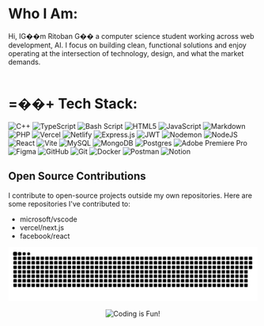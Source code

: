 # Who I Am:
Hi, IG��m Ritoban G�� a computer science student working across web development, AI. I focus on building clean, functional solutions and enjoy operating at the intersection of technology, design, and what the market demands.<br><br>

# =��+ Tech Stack:
![C++](https://img.shields.io/badge/c++-%2300599C.svg?style=flat-square&logo=c%2B%2B&logoColor=white) ![TypeScript](https://img.shields.io/badge/typescript-%23007ACC.svg?style=flat-square&logo=typescript&logoColor=white) ![Bash Script](https://img.shields.io/badge/bash_script-%23121011.svg?style=flat-square&logo=gnu-bash&logoColor=white) ![HTML5](https://img.shields.io/badge/html5-%23E34F26.svg?style=flat-square&logo=html5&logoColor=white) ![JavaScript](https://img.shields.io/badge/javascript-%23323330.svg?style=flat-square&logo=javascript&logoColor=%23F7DF1E) ![Markdown](https://img.shields.io/badge/markdown-%23000000.svg?style=flat-square&logo=markdown&logoColor=white) ![PHP](https://img.shields.io/badge/php-%73777BB4.svg?style=flat-square&logo=php&logoColor=white) ![Vercel](https://img.shields.io/badge/vercel-%23000000.svg?style=flat-square&logo=vercel&logoColor=white) ![Netlify](https://img.shields.io/badge/netlify-%23000000.svg?style=flat-square&logo=netlify&logoColor=#00C7B7) ![Express.js](https://img.shields.io/badge/express.js-%23404d59.svg?style=flat-square&logo=express&logoColor=%2361DAFB) ![JWT](https://img.shields.io/badge/JWT-black?style=flat-square&logo=JSON%20web%20tokens) ![Nodemon](https://img.shields.io/badge/NODEMON-%23323330.svg?style=flat-square&logo=nodemon&logoColor=%BBDEAD) ![NodeJS](https://img.shields.io/badge/node.js-6DA55F?style=flat-square&logo=node.js&logoColor=white) ![React](https://img.shields.io/badge/react-%2320232a.svg?style=flat-square&logo=react&logoColor=%2361DAFB) ![Vite](https://img.shields.io/badge/vite-%23646CFF.svg?style=flat-square&logo=vite&logoColor=white) ![MySQL](https://img.shields.io/badge/mysql-4479A1.svg?style=flat-square&logo=mysql&logoColor=white) ![MongoDB](https://img.shields.io/badge/MongoDB-%234ea94b.svg?style=flat-square&logo=mongodb&logoColor=white) ![Postgres](https://img.shields.io/badge/postgres-%23316192.svg?style=flat-square&logo=postgresql&logoColor=white) ![Adobe Premiere Pro](https://img.shields.io/badge/Adobe%20Premiere%20Pro-9999FF.svg?style=flat-square&logo=Adobe%20Premiere%20Pro&logoColor=white) ![Figma](https://img.shields.io/badge/figma-%23F24E1E.svg?style=flat-square&logo=figma&logoColor=white) ![GitHub](https://img.shields.io/badge/github-%23121011.svg?style=flat-square&logo=github&logoColor=white) ![Git](https://img.shields.io/badge/git-%23F05033.svg?style=flat-square&logo=git&logoColor=white) ![Docker](https://img.shields.io/badge/docker-%230db7ed.svg?style=flat-square&logo=docker&logoColor=white) ![Postman](https://img.shields.io/badge/Postman-FF6C37?style=flat-square&logo=postman&logoColor=white) ![Notion](https://img.shields.io/badge/Notion-%23000000.svg?style=flat-square&logo=notion&logoColor=white)

## Open Source Contributions

I contribute to open-source projects outside my own repositories. Here are some repositories I've contributed to:

- microsoft/vscode
- vercel/next.js
- facebook/react

<picture>
  <source media="(prefers-color-scheme: dark)" srcset="https://raw.githubusercontent.com/ritoban23/ritoban23/output/github-snake-dark.svg" />
  <source media="(prefers-color-scheme: light)" srcset="https://raw.githubusercontent.com/riotban23/ritoban23/output/github-snake.svg" />
  <img alt="github-snake" src="https://raw.githubusercontent.com/ritoban23/ritoban23/output/github-snake.svg" />
</picture>

<p align="center">
  <img src="https://media3.giphy.com/media/v1.Y2lkPTc5MGI3NjExb3o4eDgydWttZHBrbHpyZGloN25uMTJybWQ3d3Bvb3d4NHIzcjBmbiZlcD12MV9pbnRlcm5hbF9naWZfYnlfaWQmY3Q9Zw/JqmupuTVZYaQX5s094/giphy.gif" width="300" alt="Coding is Fun!" />
</p>



<!-- Proudly created with GPRM ( https://gprm.itsvg.in ) -->


